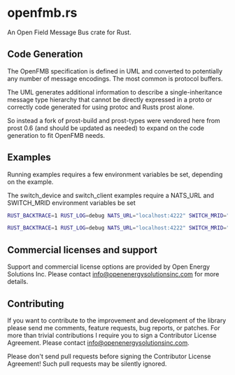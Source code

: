 <!--
SPDX-FileCopyrightText: 2021 Open Energy Solutions Inc

SPDX-License-Identifier: Apache-2.0
-->

# openfmb.rs

An Open Field Message Bus crate for Rust.

## Code Generation

The OpenFMB specification is defined in UML and converted to potentially 
any number of message encodings. The most common is protocol buffers.

The UML generates additional information to describe a single-inheritance
message type hierarchy that cannot be directly expressed in a proto or
correctly code generated for using protoc and Rusts prost alone.

So instead a fork of prost-build and prost-types were vendored here from
prost 0.6 (and should be updated as needed) to expand on the code generation
to fit OpenFMB needs.

## Examples

Running examples requires a few environment variables be set, depending on the
example.

The switch_device and switch_client examples require a NATS_URL 
and SWITCH_MRID environment variables be set

```sh 
RUST_BACKTRACE=1 RUST_LOG=debug NATS_URL="localhost:4222" SWITCH_MRID="6e595d68-67b4-434c-8c26-736104cc14fe" cargo run --example=switch_device
```

```sh 
RUST_BACKTRACE=1 RUST_LOG=debug NATS_URL="localhost:4222" SWITCH_MRID="6e595d68-67b4-434c-8c26-736104cc14fe" cargo run --example=switch_client
```

## Commercial licenses and support

Support and commercial license options are provided by Open Energy Solutions Inc. Please contact info@openenergysolutionsinc.com for more details.

## Contributing

If you want to contribute to the improvement and development of the library please send me comments, feature requests, bug reports, or patches. For more than trivial contributions I require you to sign a Contributor License Agreement. Please contact info@openenergysolutionsinc.com.

Please don't send pull requests before signing the Contributor License Agreement! Such pull requests may be silently ignored.
